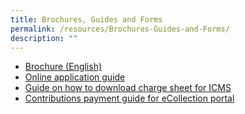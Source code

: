 ```yaml
---
title: Brochures, Guides and Forms
permalink: /resources/Brochures-Guides-and-Forms/
description: ""
---
```

* [Brochure (English)](/files/Brochure.pdf)
* [Online application guide](/files/Online%20application%20guide.pdf)
* [Guide on how to download charge sheet for ICMS](/files/Guide%20on%20how%20to%20download%20charge%20sheet%20for%20ICMS.pdf)
* [Contributions payment guide for eCollection portal](/files/Contributions%20payment%20guide%20for%20eCollection%20portal.pdf)